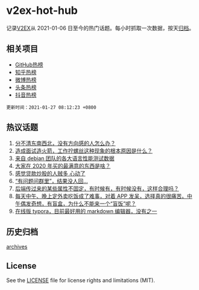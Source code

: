# v2ex-hot-hub

 记录[V2EX](https://www.v2ex.com/)从 2021-01-06 日至今的热门话题。每小时抓取一次数据，按天[归档](archives)。
 
 ## 相关项目

- [GitHub热榜](https://github.com/lonnyzhang423/github-hot-hub)
- [知乎热榜](https://github.com/lonnyzhang423/zhihu-hot-hub)
- [微博热榜](https://github.com/lonnyzhang423/weibo-hot-hub)
- [头条热榜](https://github.com/lonnyzhang423/toutiao-hot-hub)
- [抖音热榜](https://github.com/lonnyzhang423/douyin-hot-hub)


 `更新时间：2021-01-27 08:12:23 +0800`

## 热议话题

1. [分不清东南西北，没有方向感的人怎么办？](https://www.v2ex.com/t/748429)
1. [造成面试造火箭，工作拧螺丝这种现象的根本原因是什么？](https://www.v2ex.com/t/748372)
1. [来自 debian 团队的各大语言性能测试数据](https://www.v2ex.com/t/748518)
1. [大家在 2020 年买的最满意的东西是啥？](https://www.v2ex.com/t/748542)
1. [感觉贷款炒股的人贼多 心动了](https://www.v2ex.com/t/748577)
1. [“有问题问群里”，结果没人回…](https://www.v2ex.com/t/748364)
1. [后端传过来的某些属性不固定，有时候有，有时候没有，这样合理吗？](https://www.v2ex.com/t/748527)
1. [每天中午、晚上定外卖吃饭成了难事，对着 APP 发呆，选择真的很痛苦。中午偶发奇想，有盲盒，为什么不能来一个“盲饭”呢？](https://www.v2ex.com/t/748487)
1. [在线版 typora，目前最好用的 markdown 编辑器，没有之一](https://www.v2ex.com/t/748439)

## 历史归档

[archives](archives)

## License

See the [LICENSE](LICENSE) file for license rights and limitations (MIT).
